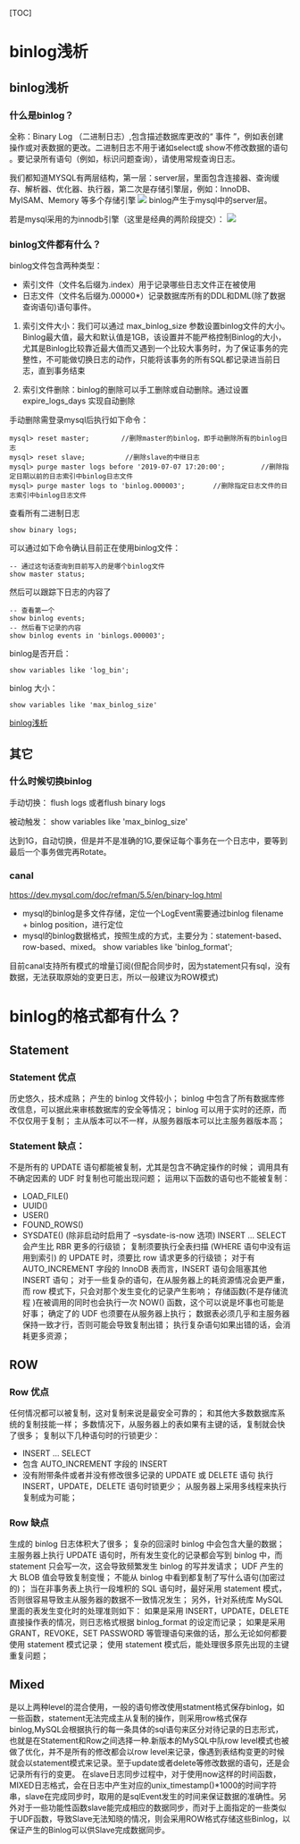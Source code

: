 <!-- toc -->
[TOC]
# binlog浅析

## binlog浅析

### 什么是binlog？
全称：Binary Log （二进制日志）,包含描述数据库更改的“ 事件 ”，例如表创建操作或对表数据的更改。二进制日志不用于诸如select或 show不修改数据的语句 。要记录所有语句（例如，标识问题查询），请使用常规查询日志。 

我们都知道MYSQL有两层结构，第一层：server层，里面包含连接器、查询缓存、解析器、优化器、执行器，第二次是存储引擎层，例如：InnoDB、MyISAM、Memory 等多个存储引擎
![](img/sql.png)
binlog产生于mysql中的server层。

若是mysql采用的为innodb引擎（这里是经典的两阶段提交）：
![](img/mysql-innerdb.png)

### binlog文件都有什么？

binlog文件包含两种类型：

- 索引文件（文件名后缀为.index）用于记录哪些日志文件正在被使用
- 日志文件（文件名后缀为.00000*）记录数据库所有的DDL和DML(除了数据查询语句)语句事件。

1. 索引文件大小：我们可以通过 max_binlog_size  参数设置binlog文件的大小。Binlog最大值，最大和默认值是1GB，该设置并不能严格控制Binlog的大小，尤其是Binlog比较靠近最大值而又遇到一个比较大事务时，为了保证事务的完整性，不可能做切换日志的动作，只能将该事务的所有SQL都记录进当前日志，直到事务结束

2. 索引文件删除：binlog的删除可以手工删除或自动删除。通过设置 expire_logs_days 实现自动删除 

手动删除需登录mysql后执行如下命令：
```
mysql> reset master;        //删除master的binlog，即手动删除所有的binlog日志
mysql> reset slave;          //删除slave的中继日志
mysql> purge master logs before '2019-07-07 17:20:00';         //删除指定日期以前的日志索引中binlog日志文件
mysql> purge master logs to 'binlog.000003';       //删除指定日志文件的日志索引中binlog日志文件
```
查看所有二进制日志
```
show binary logs;
```

可以通过如下命令确认目前正在使用binlog文件：
```
-- 通过这句话查询到目前写入的是哪个binlog文件
show master status;
```
然后可以跟踪下日志的内容了
```
-- 查看第一个
show binlog events;
-- 然后看下记录的内容
show binlog events in 'binlogs.000003';
```
binlog是否开启：
```
show variables like 'log_bin';
```
binlog 大小：
```
show variables like 'max_binlog_size'
```

[binlog浅析](https://www.cnblogs.com/fengtingxin/p/11104758.html)


## 其它
### 什么时候切换binlog
手动切换：
flush logs 或者flush binary logs

被动触发：
show variables like 'max_binlog_size'

达到1G，自动切换，但是并不是准确的1G,要保证每个事务在一个日志中，要等到最后一个事务做完再Rotate。


### canal
https://dev.mysql.com/doc/refman/5.5/en/binary-log.html

- mysql的binlog是多文件存储，定位一个LogEvent需要通过binlog filename + binlog position，进行定位
- mysql的binlog数据格式，按照生成的方式，主要分为：statement-based、row-based、mixed。
show variables like 'binlog_format';

目前canal支持所有模式的增量订阅(但配合同步时，因为statement只有sql，没有数据，无法获取原始的变更日志，所以一般建议为ROW模式)
# binlog的格式都有什么？
## Statement
### Statement 优点
历史悠久，技术成熟；
产生的 binlog 文件较小；
binlog 中包含了所有数据库修改信息，可以据此来审核数据库的安全等情况；
binlog 可以用于实时的还原，而不仅仅用于复制；
主从版本可以不一样，从服务器版本可以比主服务器版本高；

### Statement 缺点：
不是所有的 UPDATE 语句都能被复制，尤其是包含不确定操作的时候；
调用具有不确定因素的 UDF 时复制也可能出现问题；
运用以下函数的语句也不能被复制：
* LOAD_FILE()
* UUID()
* USER()
* FOUND_ROWS()
* SYSDATE() (除非启动时启用了 –sysdate-is-now 选项)
INSERT … SELECT 会产生比 RBR 更多的行级锁；
复制须要执行全表扫描 (WHERE 语句中没有运用到索引) 的 UPDATE 时，须要比 row 请求更多的行级锁；
对于有 AUTO_INCREMENT 字段的 InnoDB 表而言，INSERT 语句会阻塞其他 INSERT 语句；
对于一些复杂的语句，在从服务器上的耗资源情况会更严重，而 row 模式下，只会对那个发生变化的记录产生影响；
存储函数(不是存储流程 )在被调用的同时也会执行一次 NOW() 函数，这个可以说是坏事也可能是好事；
确定了的 UDF 也须要在从服务器上执行；
数据表必须几乎和主服务器保持一致才行，否则可能会导致复制出错；
执行复杂语句如果出错的话，会消耗更多资源；

## ROW
### Row 优点

任何情况都可以被复制，这对复制来说是最安全可靠的；
和其他大多数数据库系统的复制技能一样；
多数情况下，从服务器上的表如果有主键的话，复制就会快了很多；
复制以下几种语句时的行锁更少：
* INSERT … SELECT
* 包含 AUTO_INCREMENT 字段的 INSERT
* 没有附带条件或者并没有修改很多记录的 UPDATE 或 DELETE 语句
执行 INSERT，UPDATE，DELETE 语句时锁更少；
从服务器上采用多线程来执行复制成为可能；

### Row 缺点
生成的 binlog 日志体积大了很多；
复杂的回滚时 binlog 中会包含大量的数据；
主服务器上执行 UPDATE 语句时，所有发生变化的记录都会写到 binlog 中，而 statement 只会写一次，这会导致频繁发生 binlog 的写并发请求；
UDF 产生的大 BLOB 值会导致复制变慢；
不能从 binlog 中看到都复制了写什么语句(加密过的)；
当在非事务表上执行一段堆积的 SQL 语句时，最好采用 statement 模式，否则很容易导致主从服务器的数据不一致情况发生；
另外，针对系统库 MySQL 里面的表发生变化时的处理准则如下：
如果是采用 INSERT，UPDATE，DELETE 直接操作表的情况，则日志格式根据 binlog_format 的设定而记录；
如果是采用 GRANT，REVOKE，SET PASSWORD 等管理语句来做的话，那么无论如何都要使用 statement 模式记录；
使用 statement 模式后，能处理很多原先出现的主键重复问题；

## Mixed
是以上两种level的混合使用，一般的语句修改使用statment格式保存binlog，如一些函数，statement无法完成主从复制的操作，则采用row格式保存binlog,MySQL会根据执行的每一条具体的sql语句来区分对待记录的日志形式，也就是在Statement和Row之间选择一种.新版本的MySQL中队row level模式也被做了优化，并不是所有的修改都会以row level来记录，像遇到表结构变更的时候就会以statement模式来记录。至于update或者delete等修改数据的语句，还是会记录所有行的变更。
在slave日志同步过程中，对于使用now这样的时间函数，MIXED日志格式，会在日志中产生对应的unix_timestamp()*1000的时间字符串，slave在完成同步时，取用的是sqlEvent发生的时间来保证数据的准确性。另外对于一些功能性函数slave能完成相应的数据同步，而对于上面指定的一些类似于UDF函数，导致Slave无法知晓的情况，则会采用ROW格式存储这些Binlog，以保证产生的Binlog可以供Slave完成数据同步。